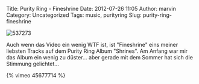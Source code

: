 Title: Purity Ring - Fineshrine
Date: 2012-07-26 11:05
Author: marvin
Category: Uncategorized
Tags: music, purityring
Slug: purity-ring-fineshrine

![537273]({filename}/images/537273.jpg)

Auch wenn das Video ein wenig WTF ist, ist "Fineshrine" eins meiner
liebsten Tracks auf dem Purity Ring Album "Shrines". Am Anfang war mir
das Album ein wenig zu düster... aber gerade mit dem Sommer hat sich die
Stimmung gelichtet...

{% vimeo 45677714 %}

